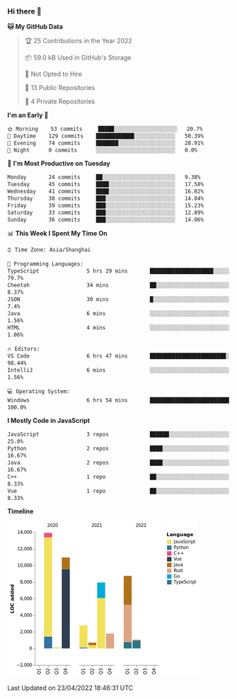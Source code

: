 ### Hi there 👋

<!--START_SECTION:waka-->
**🐱 My GitHub Data** 

> 🏆 25 Contributions in the Year 2022
 > 
> 📦 59.0 kB Used in GitHub's Storage 
 > 
> 🚫 Not Opted to Hire
 > 
> 📜 13 Public Repositories 
 > 
> 🔑 4 Private Repositories  
 > 
**I'm an Early 🐤** 

```text
🌞 Morning    53 commits     █████░░░░░░░░░░░░░░░░░░░░   20.7% 
🌆 Daytime    129 commits    ████████████░░░░░░░░░░░░░   50.39% 
🌃 Evening    74 commits     ███████░░░░░░░░░░░░░░░░░░   28.91% 
🌙 Night      0 commits      ░░░░░░░░░░░░░░░░░░░░░░░░░   0.0%

```
📅 **I'm Most Productive on Tuesday** 

```text
Monday       24 commits     ██░░░░░░░░░░░░░░░░░░░░░░░   9.38% 
Tuesday      45 commits     ████░░░░░░░░░░░░░░░░░░░░░   17.58% 
Wednesday    41 commits     ████░░░░░░░░░░░░░░░░░░░░░   16.02% 
Thursday     38 commits     ███░░░░░░░░░░░░░░░░░░░░░░   14.84% 
Friday       39 commits     ███░░░░░░░░░░░░░░░░░░░░░░   15.23% 
Saturday     33 commits     ███░░░░░░░░░░░░░░░░░░░░░░   12.89% 
Sunday       36 commits     ███░░░░░░░░░░░░░░░░░░░░░░   14.06%

```


📊 **This Week I Spent My Time On** 

```text
⌚︎ Time Zone: Asia/Shanghai

💬 Programming Languages: 
TypeScript               5 hrs 29 mins       ████████████████████░░░░░   79.7% 
Cheetah                  34 mins             ██░░░░░░░░░░░░░░░░░░░░░░░   8.37% 
JSON                     30 mins             █░░░░░░░░░░░░░░░░░░░░░░░░   7.4% 
Java                     6 mins              ░░░░░░░░░░░░░░░░░░░░░░░░░   1.56% 
HTML                     4 mins              ░░░░░░░░░░░░░░░░░░░░░░░░░   1.06%

🔥 Editors: 
VS Code                  6 hrs 47 mins       ████████████████████████░   98.44% 
IntelliJ                 6 mins              ░░░░░░░░░░░░░░░░░░░░░░░░░   1.56%

💻 Operating System: 
Windows                  6 hrs 54 mins       █████████████████████████   100.0%

```

**I Mostly Code in JavaScript** 

```text
JavaScript               3 repos             ██████░░░░░░░░░░░░░░░░░░░   25.0% 
Python                   2 repos             ████░░░░░░░░░░░░░░░░░░░░░   16.67% 
Java                     2 repos             ████░░░░░░░░░░░░░░░░░░░░░   16.67% 
C++                      1 repo              ██░░░░░░░░░░░░░░░░░░░░░░░   8.33% 
Vue                      1 repo              ██░░░░░░░░░░░░░░░░░░░░░░░   8.33%

```


**Timeline**

![Chart not found](https://raw.githubusercontent.com/rexcape/rexcape/main/charts/bar_graph.png) 


 Last Updated on 23/04/2022 18:46:31 UTC
<!--END_SECTION:waka-->

<!--
**rexcape/rexcape** is a ✨ _special_ ✨ repository because its `README.md` (this file) appears on your GitHub profile.

Here are some ideas to get you started:

- 🔭 I’m currently working on ...
- 🌱 I’m currently learning ...
- 👯 I’m looking to collaborate on ...
- 🤔 I’m looking for help with ...
- 💬 Ask me about ...
- 📫 How to reach me: ...
- 😄 Pronouns: ...
- ⚡ Fun fact: ...
-->
